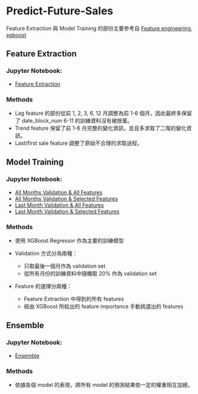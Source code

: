 # Predict-Future-Sales
Feature Extraction 與 Model Training 的部份主要參考自 [Feature engineering, xgboost](https://www.kaggle.com/dlarionov/feature-engineering-xgboost)

## Feature Extraction

### Jupyter Notebook:
- [Feature Extraction]()

### Methods
- Lag feature 的部份從前 1, 2, 3, 6, 12 月調整為前 1-6 個月，因此最終多保留了 date_block_num 6-11 的訓練資料沒有被捨棄。
- Trend feature 保留了前 1-6 月完整的變化資訊，並且多求取了二階的變化資訊。
- Last/first sale feature 調整了原始不合理的求取過程。

## Model Training

### Jupyter Notebook:
- [All Months Validation & All Features]()
- [All Months Validation & Selected Features]()
- [Last Month Validation & All Features]()
- [Last Month Validation & Selected Features]()

### Methods
- 使用 XGBoost Regressor 作為主要的訓練模型

- Validation 方式分為兩種：
  - 只取最後一個月作為 validation set
  - 從所有月份的訓練資料中隨機取 20% 作為 validation set

- Feature 的選擇分兩種：
  - Feature Extraction 中得到的所有 features
  - 經由 XGBoost 所給出的 feature importance 手動挑選出的 features
  
## Ensemble

### Jupyter Notebook:
- [Ensemble]()

### Methods
- 依據各個 model 的表現，將所有 model 的預測結果依一定的權重相互加總。
